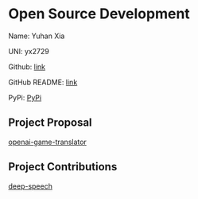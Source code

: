 # Open Source Development

Name: Yuhan Xia

UNI: yx2729

Github: [link](https://github.com/Erisae)

GitHub README: [link](https://github.com/Erisae/Erisae/blob/main/README.md)

PyPi: [PyPi](https://pypi.org/user/yuhanxia/)

## Project Proposal

[openai-game-translator](../projects/python/openai-game-translator.md)

## Project Contributions

[deep-speech](../projects/python/deep-speech.md)
